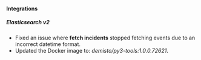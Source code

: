 
#### Integrations
##### Elasticsearch v2
- Fixed an issue where **fetch incidents** stopped fetching events due to an incorrect datetime format.
- Updated the Docker image to: *demisto/py3-tools:1.0.0.72621*.